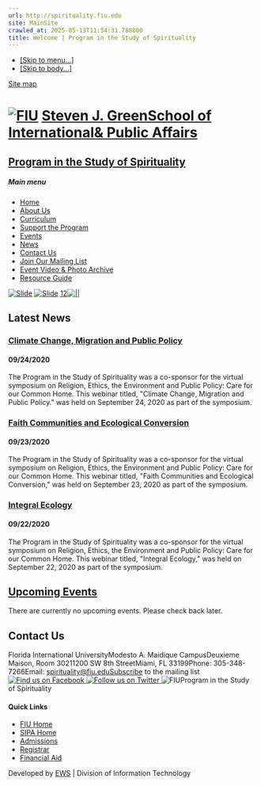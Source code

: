 ```yaml
---
url: http://spirituality.fiu.edu
site: MainSite
crawled_at: 2025-05-13T11:54:31.788800
title: Welcome | Program in the Study of Spirituality
---
```


  * [[Skip to menu...]](http://spirituality.fiu.edu/#menu)
  * [[Skip to body...]](http://spirituality.fiu.edu/#content)


[Site map](http://spirituality.fiu.edu/sitemap/)
# [![FIU](http://cstatic.fiu.edu/fiulogo)](http://www.fiu.edu "Go to FIU Home") [Steven J. GreenSchool of International& Public Affairs](http://sipa.fiu.edu "Go to Steven J. Green School of International & Public Affairs Home")
## [Program in the Study of Spirituality](http://spirituality.fiu.edu/ "Go home")
##### Main menu
  * [Home](http://spirituality.fiu.edu/)
  * [About Us](http://spirituality.fiu.edu/about-us/)
  * [Curriculum](http://spirituality.fiu.edu/curriculum/)
  * [Support the Program](http://spirituality.fiu.edu/support-the-program/)
  * [Events](http://spirituality.fiu.edu/events/)
  * [News](http://spirituality.fiu.edu/news/)
  * [Contact Us](http://spirituality.fiu.edu/contact-us/)
  * [Join Our Mailing List](http://spirituality.fiu.edu/mailing-list-subscription/)
  * [Event Video & Photo Archive](http://spirituality.fiu.edu/event-video-photo-archive/)
  * [Resource Guide](http://libguides.fiu.edu/spirituality)


[![Slide](http://spirituality.fiu.edu/inc.l/slide-1/slide.png)](http://spirituality.fiu.edu/about-us/)
[![Slide](http://spirituality.fiu.edu/inc.l/slide-2/slide.png)](http://spirituality.fiu.edu/curriculum/)
[1](http://spirituality.fiu.edu/ "Jump to this slide")[2](http://spirituality.fiu.edu/ "Jump to this slide")[![||](http://cstatic.fiu.edu/pause)](http://spirituality.fiu.edu/)
## Latest News
### [Climate Change, Migration and Public Policy](https://www.youtube.com/watch?v=Fsmr1uTjdXk&feature=youtu.be)
#### 09/24/2020
The Program in the Study of Spirituality was a co-sponsor for the virtual symposium on Religion, Ethics, the Environment and Public Policy: Care for our Common Home. This webinar titled, "Climate Change, Migration and Public Policy." was held on September 24, 2020 as part of the symposium.
### [Faith Communities and Ecological Conversion](https://www.youtube.com/watch?v=ydUJMxq0mNA&feature=youtu.be)
#### 09/23/2020
The Program in the Study of Spirituality was a co-sponsor for the virtual symposium on Religion, Ethics, the Environment and Public Policy: Care for our Common Home. This webinar titled, "Faith Communities and Ecological Conversion," was held on September 23, 2020 as part of the symposium.
### [Integral Ecology](https://www.youtube.com/watch?v=-QyCxdAuYsY&feature=youtu.be)
#### 09/22/2020
The Program in the Study of Spirituality was a co-sponsor for the virtual symposium on Religion, Ethics, the Environment and Public Policy: Care for our Common Home. This webinar titled, "Integral Ecology," was held on September 22, 2020 as part of the symposium.
## [Upcoming Events](http://spirituality.fiu.edu/events/)
There are currently no upcoming events. Please check back later.
## Contact Us
Florida International UniversityModesto A. Maidique CampusDeuxieme Maison, Room 30211200 SW 8th StreetMiami, FL 33199Phone: 305-348-7266Email: spirituality@fiu.edu[Subscribe](http://spirituality.fiu.edu/mailing-list-subscription/) to the mailing list
[![Find us on Facebook](http://cstatic.fiu.edu/facebook) ](https://www.facebook.com/SpiritualityFIU)
[![Follow us on Twitter](http://cstatic.fiu.edu/twitter) ](https://twitter.com/FIUspirituality)
![FIU](http://cstatic.fiu.edu/fiulogo_grey.png)Program in the Study of Spirituality
#### Quick Links
  * [FIU Home](http://www.fiu.edu/)
  * [SIPA Home](http://sipa.fiu.edu/)
  * [Admissions](http://admissions.fiu.edu/)
  * [Registrar](http://onestop.fiu.edu)
  * [Financial Aid](http://onestop.fiu.edu/financial-aid/)


Developed by [EWS](http://ews.fiu.edu "Enterprise Web Services") | Division of Information Technology

